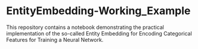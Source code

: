 # EntityEmbedding-Working_Example
This repository contains a notebook demonstrating the practical implementation of the so-called Entity Embedding for Encoding Categorical Features for Training a Neural Network.
